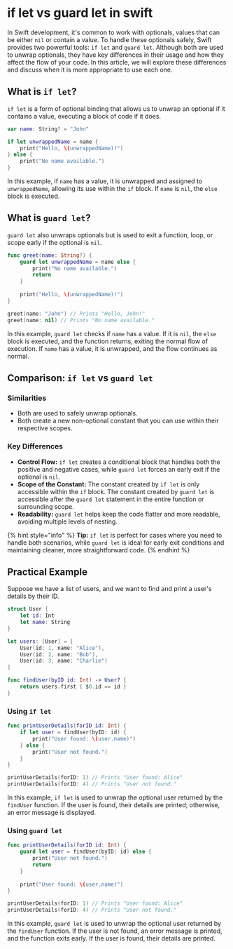 # if let vs guard let in swift

In Swift development, it's common to work with optionals, values that can be either `nil` or contain a value. To handle these optionals safely, Swift provides two powerful tools: `if let` and `guard let`. Although both are used to unwrap optionals, they have key differences in their usage and how they affect the flow of your code. In this article, we will explore these differences and discuss when it is more appropriate to use each one.

## What is `if let`?

`if let` is a form of optional binding that allows us to unwrap an optional if it contains a value, executing a block of code if it does.

```swift
var name: String? = "John"

if let unwrappedName = name {
    print("Hello, \(unwrappedName)!")
} else {
    print("No name available.")
}
```

In this example, if `name` has a value, it is unwrapped and assigned to `unwrappedName`, allowing its use within the `if` block. If `name` is `nil`, the `else` block is executed.

## What is `guard let`?

`guard let` also unwraps optionals but is used to exit a function, loop, or scope early if the optional is `nil`.

```swift
func greet(name: String?) {
    guard let unwrappedName = name else {
        print("No name available.")
        return
    }
    
    print("Hello, \(unwrappedName)!")
}

greet(name: "John") // Prints "Hello, John!"
greet(name: nil) // Prints "No name available."
```

In this example, `guard let` checks if `name` has a value. If it is `nil`, the `else` block is executed, and the function returns, exiting the normal flow of execution. If `name` has a value, it is unwrapped, and the flow continues as normal.

## Comparison: `if let` vs `guard let`

### Similarities

- Both are used to safely unwrap optionals.
- Both create a new non-optional constant that you can use within their respective scopes.

### Key Differences

- **Control Flow:** `if let` creates a conditional block that handles both the positive and negative cases, while `guard let` forces an early exit if the optional is `nil`.
- **Scope of the Constant:** The constant created by `if let` is only accessible within the `if` block. The constant created by `guard let` is accessible after the `guard let` statement in the entire function or surrounding scope.
- **Readability:** `guard let` helps keep the code flatter and more readable, avoiding multiple levels of nesting.

{% hint style="info" %}
**Tip:** `if let` is perfect for cases where you need to handle both scenarios, while `guard let` is ideal for early exit conditions and maintaining cleaner, more straightforward code.
{% endhint %}

## Practical Example

Suppose we have a list of users, and we want to find and print a user's details by their ID.

```swift
struct User {
    let id: Int
    let name: String
}

let users: [User] = [
    User(id: 1, name: "Alice"),
    User(id: 2, name: "Bob"),
    User(id: 3, name: "Charlie")
]

func findUser(byID id: Int) -> User? {
    return users.first { $0.id == id }
}
```

### Using `if let`

```swift
func printUserDetails(forID id: Int) {
    if let user = findUser(byID: id) {
        print("User found: \(user.name)")
    } else {
        print("User not found.")
    }
}

printUserDetails(forID: 1) // Prints "User found: Alice"
printUserDetails(forID: 4) // Prints "User not found."
```

In this example, `if let` is used to unwrap the optional user returned by the `findUser` function. If the user is found, their details are printed; otherwise, an error message is displayed.

### Using `guard let`

```swift
func printUserDetails(forID id: Int) {
    guard let user = findUser(byID: id) else {
        print("User not found.")
        return
    }
    
    print("User found: \(user.name)")
}

printUserDetails(forID: 1) // Prints "User found: Alice"
printUserDetails(forID: 4) // Prints "User not found."
```

In this example, `guard let` is used to unwrap the optional user returned by the `findUser` function. If the user is not found, an error message is printed, and the function exits early. If the user is found, their details are printed.
